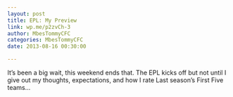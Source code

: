 ```yaml
---
layout: post
title: EPL: My Preview 
link: wp.me/p2zvCh-3
author: MbesTommyCFC
categories: MbesTommyCFC
date: 2013-08-16 00:30:00

---
```


It’s been a big wait, this weekend ends that. The EPL kicks off but not until I give out my thoughts, expectations, and how I rate Last season’s First Five teams...
